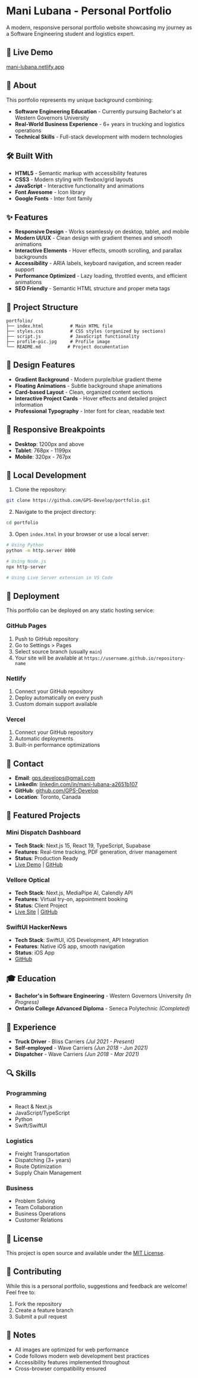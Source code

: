 # Mani Lubana - Personal Portfolio

A modern, responsive personal portfolio website showcasing my journey as a Software Engineering student and logistics expert.

## 🚀 Live Demo

[mani-lubana.netlify.app](mani-lubana.netlify.app)

## 📖 About

This portfolio represents my unique background combining:
- **Software Engineering Education** - Currently pursuing Bachelor's at Western Governors University
- **Real-World Business Experience** - 6+ years in trucking and logistics operations
- **Technical Skills** - Full-stack development with modern technologies

## 🛠️ Built With

- **HTML5** - Semantic markup with accessibility features
- **CSS3** - Modern styling with flexbox/grid layouts
- **JavaScript** - Interactive functionality and animations
- **Font Awesome** - Icon library
- **Google Fonts** - Inter font family

## ✨ Features

- **Responsive Design** - Works seamlessly on desktop, tablet, and mobile
- **Modern UI/UX** - Clean design with gradient themes and smooth animations
- **Interactive Elements** - Hover effects, smooth scrolling, and parallax backgrounds
- **Accessibility** - ARIA labels, keyboard navigation, and screen reader support
- **Performance Optimized** - Lazy loading, throttled events, and efficient animations
- **SEO Friendly** - Semantic HTML structure and proper meta tags

## 📁 Project Structure

```
portfolio/
├── index.html          # Main HTML file
├── styles.css          # CSS styles (organized by sections)
├── script.js           # JavaScript functionality
├── profile-pic.jpg     # Profile image
└── README.md          # Project documentation
```

## 🎨 Design Features

- **Gradient Background** - Modern purple/blue gradient theme
- **Floating Animations** - Subtle background shape animations
- **Card-based Layout** - Clean, organized content sections
- **Interactive Project Cards** - Hover effects and detailed project information
- **Professional Typography** - Inter font for clean, readable text

## 📱 Responsive Breakpoints

- **Desktop**: 1200px and above
- **Tablet**: 768px - 1199px
- **Mobile**: 320px - 767px

## 🔧 Local Development

1. Clone the repository:
```bash
git clone https://github.com/GPS-Develop/portfolio.git
```

2. Navigate to the project directory:
```bash
cd portfolio
```

3. Open `index.html` in your browser or use a local server:
```bash
# Using Python
python -m http.server 8000

# Using Node.js
npx http-server

# Using Live Server extension in VS Code
```

## 🚀 Deployment

This portfolio can be deployed on any static hosting service:

### GitHub Pages
1. Push to GitHub repository
2. Go to Settings > Pages
3. Select source branch (usually `main`)
4. Your site will be available at `https://username.github.io/repository-name`

### Netlify
1. Connect your GitHub repository
2. Deploy automatically on every push
3. Custom domain support available

### Vercel
1. Connect your GitHub repository
2. Automatic deployments
3. Built-in performance optimizations

## 📧 Contact

- **Email**: gps.develops@gmail.com
- **LinkedIn**: [linkedin.com/in/mani-lubana-a2651b107](https://linkedin.com/in/mani-lubana-a2651b107)
- **GitHub**: [github.com/GPS-Develop](https://github.com/GPS-Develop)
- **Location**: Toronto, Canada

## 🎯 Featured Projects

### Mini Dispatch Dashboard
- **Tech Stack**: Next.js 15, React 19, TypeScript, Supabase
- **Features**: Real-time tracking, PDF generation, driver management
- **Status**: Production Ready
- [Live Demo](https://mini-dispatch-dashboard.vercel.app/) | [GitHub](https://github.com/GPS-Develop/mini-dispatch-dashboard)

### Vellore Optical
- **Tech Stack**: Next.js, MediaPipe AI, Calendly API
- **Features**: Virtual try-on, appointment booking
- **Status**: Client Project
- [Live Site](https://velloreoptical.netlify.app/) | [GitHub](https://github.com/GPS-Develop/VelloreOptical)

### SwiftUI HackerNews
- **Tech Stack**: SwiftUI, iOS Development, API Integration
- **Features**: Native iOS app, smooth navigation
- **Status**: iOS App
- [GitHub](https://github.com/GPS-Develop/SwiftUI-HackerNews)

## 🎓 Education

- **Bachelor's in Software Engineering** - Western Governors University *(In Progress)*
- **Ontario College Advanced Diploma** - Seneca Polytechnic *(Completed)*

## 💼 Experience

- **Truck Driver** - Bliss Carriers *(Jul 2021 - Present)*
- **Self-employed** - Wave Carriers *(Jun 2018 - Jun 2021)*
- **Dispatcher** - Wave Carriers *(Jun 2018 - Mar 2021)*

## 🔍 Skills

### Programming
- React & Next.js
- JavaScript/TypeScript
- Python
- Swift/SwiftUI

### Logistics
- Freight Transportation
- Dispatching (3+ years)
- Route Optimization
- Supply Chain Management

### Business
- Problem Solving
- Team Collaboration
- Business Operations
- Customer Relations

## 📄 License

This project is open source and available under the [MIT License](LICENSE).

## 🤝 Contributing

While this is a personal portfolio, suggestions and feedback are welcome! Feel free to:
1. Fork the repository
2. Create a feature branch
3. Submit a pull request

## 📝 Notes

- All images are optimized for web performance
- Code follows modern web development best practices
- Accessibility features implemented throughout
- Cross-browser compatibility ensured
